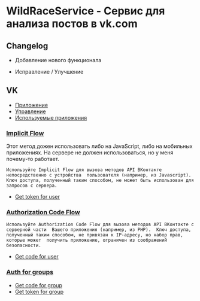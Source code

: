 WildRaceService - Сервис для анализа постов в vk.com
====================================================

## Changelog

+ Добавление нового функционала
* Исправление / Улучшение

## VK
- [Приложение](https://vk.com/app5344865)
- [Управление](https://vk.com/editapp?id=5344865&section=info)
- [Используемые приложения](https://vk.com/settings?act=apps)

### [Implicit Flow](https://vk.com/dev/implicit_flow_user)
Этот метод дожен использовать либо на JavaScript, либо на мобильных приложениях. 
На сервере не должен использоваться, но у меня почему-то работает.

`Используйте Implicit Flow для вызова методов API ВКонтакте непосредственно с устройства 
пользователя (например, из Javascript). 
Ключ доступа, полученный таким способом, не может быть использован для запросов с сервера.`

- [Get token for user](https://oauth.vk.com/authorize?client_id=5344865&display=page&redirect_uri=https://oauth.vk.com/blank.html&scope=wall,offline&response_type=token&v=5.69&state=123456)

### [Authorization Code Flow](https://vk.com/dev/authcode_flow_user)
`Используйте Authorization Code Flow для вызова методов API ВКонтакте с серверной части 
Вашего приложения (например, из PHP). 
Ключ доступа, полученный таким способом, не привязан к IP-адресу, но набор прав, которые может 
получить приложение, ограничен из соображений безопасности.`
- [Get code for user](https://oauth.vk.com/authorize?client_id=5344865&display=page&redirect_uri=https://oauth.vk.com/blank.html&scope=wall,offline&response_type=code&v=5.69&state=123456)

### [Auth for groups](https://vk.com/dev/access_token?f=2.%20%D0%9A%D0%BB%D1%8E%D1%87%20%D0%B4%D0%BE%D1%81%D1%82%D1%83%D0%BF%D0%B0%20%D1%81%D0%BE%D0%BE%D0%B1%D1%89%D0%B5%D1%81%D1%82%D0%B2%D0%B0)
- [Get code for group](https://oauth.vk.com/authorize?client_id=5344865&display=page&redirect_uri=https://oauth.vk.com/blank.html&group_ids=88923650&scope=messages&response_type=code&v=5.69)
- [Get token for group](https://oauth.vk.com/access_token?client_id=5344865&client_secret=*&redirect_uri=https://oauth.vk.com/blank.html&code=*)